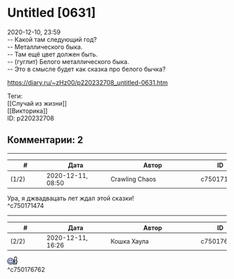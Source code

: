 Untitled [0631]
===============

  
2020-12-10, 23:59  
 -- Какой там следующий год?   
 -- Металлического быка.   
 -- Там ещё цвет должен быть.   
 -- (гуглит) Белого металлического быка.   
 -- Это в смысле будет как сказка про белого бычка?   
  
<https://diary.ru/~zHz00/p220232708_untitled-0631.htm>  
  
Теги:  
[[Случай из жизни]]  
[[Викторика]]  
ID: p220232708  


Комментарии: 2
--------------

  


---



|         #         |              Дата              |                     Автор                     |           ID           |
| --- | --- | --- | --- |
| (1/2) | 2020-12-11, 08:50 | Crawling Chaos | c750171474 |

  
 Ура, я джвадвацать лет ждал этой сказки!   
 ^c750171474

---



|         #         |              Дата              |                     Автор                     |           ID           |
| --- | --- | --- | --- |
| (2/2) | 2020-12-11, 16:26 | Кошка Хаула | c750176762 |

  
 ![:vo:](pics/620483.gif)   
 ^c750176762